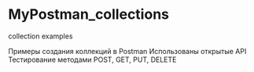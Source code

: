 # MyPostman_collections
collection examples


Примеры создания коллекций в Postman
Использованы открытые API
Тестирование методами POST, GET, PUT, DELETE

